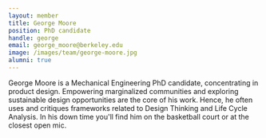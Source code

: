 ```yaml
---
layout: member
title: George Moore
position: PhD candidate
handle: george
email: george_moore@berkeley.edu
image: /images/team/george-moore.jpg
alumni: true
---
```


George Moore is a Mechanical Engineering PhD candidate, concentrating in product design. Empowering marginalized communities and exploring sustainable design opportunities are the core of his work. Hence, he often uses and critiques frameworks related to Design Thinking and Life Cycle Analysis. In his down time you'll find him on the basketball court or at the closest open mic.

